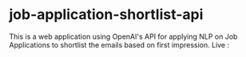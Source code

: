 # job-application-shortlist-api
This is a web application using OpenAI's API for applying NLP on Job Applications to shortlist the emails based on first impression.
Live : 
